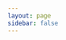 ```yaml
---
layout: page
sidebar: false
---
```


<script setup>
import { frSidebar } from './sidebar';
</script>

<Home :sidebar="frSidebar" title="Centre de Documentation RustFS" />